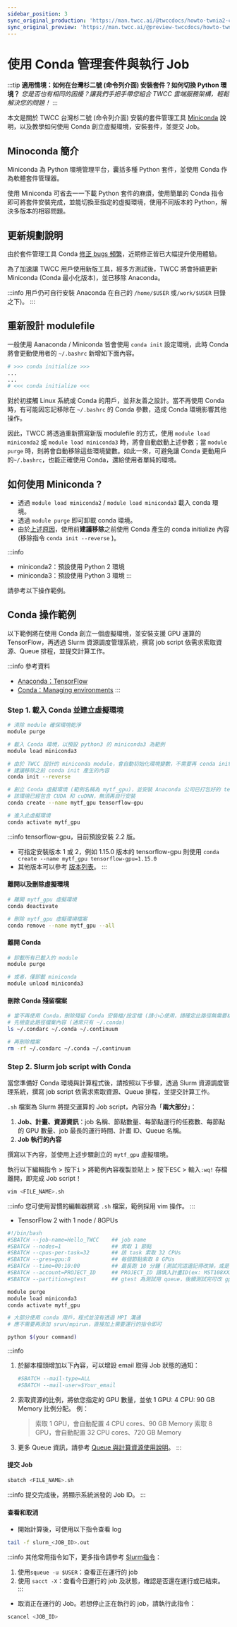 ```yaml
---
sidebar_position: 3
sync_original_production: 'https://man.twcc.ai/@twccdocs/howto-twnia2-conda-manage-packages-submit-job-zh' 
sync_original_preview: 'https://man.twcc.ai/@preview-twccdocs/howto-twnia2-conda-manage-packages-submit-job-zh' 
---
```


# 使用 Conda 管理套件與執行 Job


:::tip **適用情境：如何在台灣杉二號 (命令列介面) 安裝套件？如何切換 Python 環境？**
*您是否也有相同的困擾？讓我們手把手帶您組合 TWCC 雲端服務架構，輕鬆解決您的問題！*
:::

本文是關於 TWCC 台灣杉二號 (命令列介面) 安裝的套件管理工具 [Miniconda](https://docs.conda.io/en/latest/miniconda.html) 說明，以及教學如何使用 Conda 創立虛擬環境，安裝套件，並提交 Job。

## Minoconda 簡介

Miniconda 為 Python 環境管理平台，囊括多種 Python 套件，並使用 Conda 作為軟體套件管理器。

使用 Miniconda 可省去一一下載 Python 套件的麻煩，使用簡單的 Conda 指令即可將套件安裝完成，並能切換至指定的虛擬環境，使用不同版本的 Python，解決多版本的相容問題。


## 更新規劃說明

由於套件管理工具 Conda [修正 bugs 頻繁](https://docs.conda.io/projects/conda/en/latest/release-notes.html)，近期修正皆已大幅提升使用體驗。

為了加速讓 TWCC 用戶使用新版工具，經多方測試後，TWCC  將會持續更新 Miniconda (Conda 最小化版本)，並已移除 Anaconda。

:::info
用戶仍可自行安裝 Anaconda 在自己的 `/home/$USER` 或`/work/$USER` 目錄之下)。
:::

## 重新設計 modulefile

一般使用 Aanaconda / Miniconda 皆會使用 `conda init` 設定環境，此時 Conda 將會更動使用者的 `~/.bashrc` 新增如下面內容。

```bash
# >>> conda initialize >>>
...
...
# <<< conda initialize <<<
```

對於初接觸 Linux 系統或 Conda 的用戶，並非友善之設計。當不再使用 Conda 時，有可能因忘記移除在 `~/.bashrc` 的 Conda 參數，造成 Conda 環境影響其他操作。

因此，TWCC 將透過重新撰寫新版 modulefile 的方式，使用 `module load miniconda2` 或 `module load miniconda3` 時，將會自動啟動上述參數；當 `module purge` 時，則將會自動移除這些環境變數。如此一來，可避免讓 Conda 更動用戶的`~/.bashrc`，也能正確使用 Conda，還給使用者單純的環境。


## 如何使用 Miniconda ? 

- 透過 `module load miniconda2` / `module load miniconda3` 載入 conda 環境。
- 透過 `module purge` 即可卸載 conda 環境。
- 由於[上述原因](#重新設計-modulefile)，使用前**建議移除**之前使用 Conda 產生的 conda initialize 內容 (移除指令 `conda init --reverse` )。

:::info
- miniconda2：預設使用 Python 2 環境
- miniconda3：預設使用 Python 3 環境
:::

請參考以下操作範例。

## Conda 操作範例

以下範例將在使用 Conda 創立一個虛擬環境，並安裝支援 GPU 運算的 TensorFlow，再透過 Slurm 資源調度管理系統，撰寫 job script 依需求索取資源、Queue 排程，並提交計算工作。

:::info 參考資料
- [<ins>Anaconda：TensorFlow</ins>](https://docs.anaconda.com/anaconda/user-guide/tasks/tensorflow/)
- [<ins>Conda：Managing environments</ins>](https://docs.conda.io/projects/conda/en/latest/user-guide/tasks/manage-environments.html)
:::


### Step 1. 載入 Conda 並建立虛擬環境
```bash
# 清除 module 確保環境乾淨
module purge

# 載入 Conda 環境，以預設 python3 的 miniconda3 為範例
module load miniconda3

# 由於 TWCC 設計的 miniconda module，會自動初始化環境變數，不需要再 conda init。
# 建議移除之前 conda init 產生的內容 
conda init --reverse

# 創立 Conda 虛擬環境 (範例名稱為 mytf_gpu)，並安裝 Anaconda 公司已打包好的 tensorflow-gpu。
# 該環境已經包含 CUDA 和 cuDNN，無須再自行安裝
conda create --name mytf_gpu tensorflow-gpu

# 進入此虛擬環境
conda activate mytf_gpu
```

:::info
tensorflow-gpu，目前預設安裝 2.2 版。
- 可指定安裝版本 1 或 2，例如 1.15.0 版本的 tensorflow-gpu 則使用
 `conda create --name mytf_gpu tensorflow-gpu=1.15.0`
 - 其他版本可以參考 [<ins>版本列表</ins>](https://anaconda.org/anaconda/tensorflow-gpu/files)。
:::

#### 離開以及刪除虛擬環境
```bash
# 離開 mytf_gpu 虛擬環境
conda deactivate

# 刪除 mytf_gpu 虛擬環境檔案
conda remove --name mytf_gpu --all
```

#### 離開 Conda
```bash
# 卸載所有已載入的 module
module purge
```

```bash
# 或者，僅卸載 miniconda
module unload miniconda3
```

#### 刪除 Conda 殘留檔案
```bash
# 當不再使用 Conda，刪除殘留 Conda 安裝檔/設定檔 (請小心使用，請確定此路徑無需要檔案再使用)
# 先檢查此路徑檔案內容 (通常只有 ~/.conda)
ls ~/.condarc ~/.conda ~/.continuum

# 再刪除檔案
rm -rf ~/.condarc ~/.conda ~/.continuum
```

### Step 2. Slurm job script with Conda

當您準備好 Conda 環境與計算程式後，請按照以下步驟，透過 Slurm 資源調度管理系統，撰寫 job script 依需求索取資源、Queue 排程，並提交計算工作。


`.sh` 檔案為 Slurm 將提交運算的 Job script，內容分為「**兩大部分**」：

1. **Job、計畫、資源資訊**：job 名稱、節點數量、每節點運行的任務數、每節點的 GPU 數量、job 最長的運行時間、計畫 ID、Queue 名稱。
3. **Job 執行的內容**


撰寫以下內容，並使用上述步驟創立的 `mytf_gpu` 虛擬環境。


執行以下編輯指令 > 按下<kbd>i</kbd> > 將範例內容複製並貼上 > 按下<kbd>ESC</kbd> > 輸入`:wq!` 存檔離開，即完成 Job script！


```bash
vim <FILE_NAME>.sh
```

:::info 
您可使用習慣的編輯器撰寫 `.sh` 檔案，範例採用 vim 操作。
:::

- TensorFlow 2 with 1 node / 8GPUs
```bash
#!/bin/bash
#SBATCH --job-name=Hello_TWCC    ## job name
#SBATCH --nodes=1                ## 索取 1 節點
#SBATCH --cpus-per-task=32       ## 該 task 索取 32 CPUs
#SBATCH --gres=gpu:8             ## 每個節點索取 8 GPUs
#SBATCH --time=00:10:00          ## 最長跑 10 分鐘 (測試完這邊記得改掉，或是直接刪除該行)
#SBATCH --account=PROJECT_ID     ## PROJECT_ID 請填入計畫ID(ex: MST108XXX)，扣款也會根據此計畫ID
#SBATCH --partition=gtest        ## gtest 為測試用 queue，後續測試完可改 gp1d(最長跑1天)、gp2d(最長跑2天)、p4d(最長跑4天)

module purge
module load miniconda3
conda activate mytf_gpu

# 大部分使用 conda 用戶，程式並沒有透過 MPI 溝通
# 應不需要再添加 srun/mpirun，直接加上需要運行的指令即可

python $(your command) 
```


:::info
1. 於腳本檔頭增加以下內容，可以增設 email 取得 Job 狀態的通知：
    ```bash
    #SBATCH --mail-type=ALL
    #SBATCH --mail-user=$Your_email
    ```
2. 索取資源的比例，將依您指定的 GPU 數量，並依 1 GPU: 4 CPU: 90 GB Memory 比例分配。
    例：
    > 索取 1 GPU，會自動配置 4 CPU cores、90  GB Memory
      索取 8 GPU，會自動配置 32 CPU cores、720 GB Memory
3. 更多 Queue 資訊，請參考 [<ins>Queue 與計算資源使用說明</ins>](https://www.twcc.ai/doc?page=hpc_cli#4-Queue-%E8%88%87%E8%A8%88%E7%AE%97%E8%B3%87%E6%BA%90%E4%BD%BF%E7%94%A8%E8%AA%AA%E6%98%8E)。
:::

#### 提交 Job

```bash
sbatch <FILE_NAME>.sh
```

:::info
提交完成後，將顯示系統派發的 Job ID。
:::

#### 查看和取消

- 開始計算後，可使用以下指令查看 log

```bash
tail -f slurm_<JOB_ID>.out
```

:::info
其他常用指令如下，更多指令請參考 [<ins>Slurm指令</ins>](https://www.twcc.ai/doc?page=hpc_cli#6-Slurm%E6%8C%87%E4%BB%A4)： 
1. 使用`squeue -u $USER`：查看正在運行的 job
2. 使用 `sacct -X`：查看今日運行的 job 及狀態，確認是否還在運行或已結束。
:::


- 取消正在運行的 Job。若想停止正在執行的 job，請執行此指令：

```bash
scancel <JOB_ID>
```